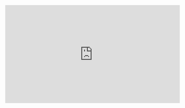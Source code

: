 <iframe width="560" height="315" src="https://www.youtube.com/embed/WweAHydOdck" title="YouTube video player" frameborder="0" allow="accelerometer; autoplay; clipboard-write; encrypted-media; gyroscope; picture-in-picture" allowfullscreen></iframe>
